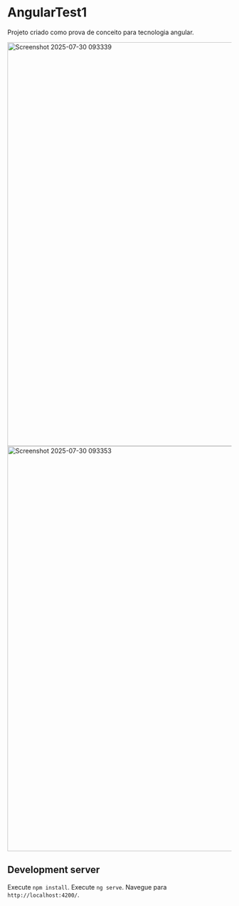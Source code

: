 # AngularTest1

Projeto criado como prova de conceito para tecnologia angular.

<img width="1909" height="905" alt="Screenshot 2025-07-30 093339" src="https://github.com/user-attachments/assets/8c1221f3-b4a2-4add-a399-0f407e69aaf4" />
<img width="1918" height="908" alt="Screenshot 2025-07-30 093353" src="https://github.com/user-attachments/assets/df7e77a9-caef-4c84-9bab-a22300684aa9" />


## Development server
Execute `npm install`.
Execute `ng serve`. 
Navegue para `http://localhost:4200/`.
